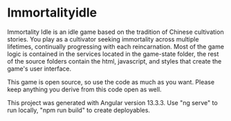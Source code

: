 # Immortalityidle

Immortality Idle is an idle game based on the tradition of Chinese cultivation stories. You play as a cultivator seeking immortality across multiple lifetimes, continually progressing with each reincarnation. Most of the game logic is contained in the services located in the game-state folder, the rest of the source folders contain the html, javascript, and styles that create the game's user interface.

This game is open source, so use the code as much as you want. Please keep anything you derive from this code open as well.

This project was generated with Angular version 13.3.3. Use "ng serve" to run locally, "npm run build" to create deployables.
